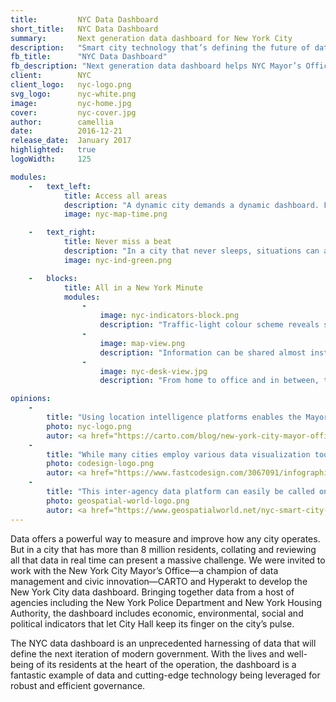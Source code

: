```yaml
---
title:         NYC Data Dashboard 
short_title:   NYC Data Dashboard
summary:       Next generation data dashboard for New York City
description:   "Smart city technology that’s defining the future of data-driven city management"
fb_title:      "NYC Data Dashboard"
fb_description: "Next generation data dashboard helps NYC Mayor’s Office keep its finger on the city’s pulse"
client:        NYC
client_logo:   nyc-logo.png
svg_logo:      nyc-white.png
image:         nyc-home.jpg
cover:         nyc-cover.jpg
author:        camellia
date:          2016-12-21
release_date:  January 2017           
highlighted:   true
logoWidth:     125

modules:
    -   text_left:
            title: Access all areas
            description: "A dynamic city demands a dynamic dashboard. Featuring a powerful backend from CARTO and intuitive design by Hyperakt, the dashboard is fast and responsive on every device. At a glance, city employees can see what’s happening across the city and zoom in on specific locations or periods of time. Options to explore the data numerically, in charts, or in interactive maps offer deep insight that can be used to make timely, effective decisions. And, with its range of viewing options, each person can customise the dashboard so it’s set up perfectly for their day to day routine."
            image: nyc-map-time.png

    -   text_right:
            title: Never miss a beat
            description: "In a city that never sleeps, situations can arise and change fast. With this in mind, we made it easy for city employees to set up alerts that will ensure they never miss a thing. A few clicks is all that’s needed to set up email notifications that will be sent every time a specific indicator changes or passes a certain threshold. When information needs to be shared, that’s easy to do too: a simple press and hold on the relevant data will pop open a ready-to-send email."
            image: nyc-ind-green.png

    -   blocks:
            title: All in a New York Minute
            modules:
                - 
                    image: nyc-indicators-block.png
                    description: "Traffic-light colour scheme reveals status of every indicator at a glance."
                - 
                    image: map-view.png
                    description: "Information can be shared almost instantly by simply touching the data."
                - 
                    image: nyc-desk-view.jpg
                    description: "From home to office and in between, the dashboard is accessible on any device."

opinions:
    -
        title: "Using location intelligence platforms enables the Mayor's Office of Operations to generate actionable dashboards to manage NYC more efficiently."
        photo: nyc-logo.png
        autor: <a href="https://carto.com/blog/new-york-city-mayor-office"> James Perazzo, NYC Mayor’s Office of Operations </a>
    -
        title: "While many cities employ various data visualization tools to track their metrics, this one is unique in the scope of data it pulls in real-time."
        photo: codesign-logo.png
        autor: <a href="https://www.fastcodesign.com/3067091/infographic-of-the-day/new-york-city-gets-a-dashboard"> Kelsey Campbell-Dollaghan, Co.Design </a>
    -
        title: "This inter-agency data platform can easily be called one of New York City’s largest urban infrastructure projects."
        photo: geospatial-world-logo.png
        autor: <a href="https://www.geospatialworld.net/nyc-smart-city-data-tool-aids-decision-making/">  Ishveena Singh, Geospatial World </a>
---
```

Data offers a powerful way to measure and improve how any city operates. But in a city that has more than 8 million residents, collating and reviewing all that data in real time can present a massive challenge. We were invited to work with the New York City Mayor’s Office—a champion of data management and civic innovation—CARTO and Hyperakt to develop the New York City data dashboard. Bringing together data from a host of agencies including the New York Police Department and New York Housing Authority, the dashboard includes economic, environmental, social and political indicators that let City Hall keep its finger on the city’s pulse. 

The NYC data dashboard is an unprecedented harnessing of data that will define the next iteration of modern government. With the lives and well-being of its residents at the heart of the operation, the dashboard is a fantastic example of data and cutting-edge technology being leveraged for robust and efficient governance.
